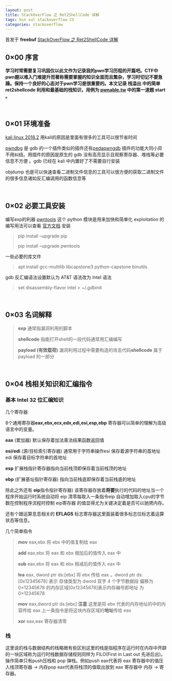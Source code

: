 ```yaml
---
layout: post
title: StackOverFlow 之 Ret2ShellCode 详解
tags: bin vul stackoverflow CS 
categories: stackoverflow
---
```


首发于 **freebuf**  [StackOverFlow 之 Ret2ShellCode 详解](https://www.freebuf.com/vuls/179724.html)

## **0×00 序言** 

**学习时常需要复习巩固仅以此文作为记录我的pwn学习历程的开篇吧。CTF中pwn题以难入门难提升而著称需要掌握的知识全面而且繁杂，学习时切记不要急躁。保持一个良好的心态对于pwn学习是很重要的。本文记录 栈溢出 中的简单 ret2shellcode 利用和最基础的栈知识，用例为 [pwnable.tw](https://pwnable.tw/) 中的第一道题 start 。**

<br/>

## **0×01 环境准备**

[kali linux 2018.2](https://www.kali.org/downloads/) 用kali的原因是里面有很多的工具可以很节省时间

[pwndbg](https://github.com/pwndbg/pwndbg) 是 gdb 的一个插件类似的插件还有[peda](https://github.com/longld/peda)[pwngdb](https://github.com/scwuaptx/Pwngdb) 插件的功能大同小异不用纠结。用插件的原因是原生的 gdb 没有高亮显示且观察寄存器、堆栈等必要信息不方便 。gdb 已经在 kali 中内置好了不需要自行安装

objdump 也是可以快速查看二进制文件信息的工具可以很方便的获取二进制文件的很多信息诸如反汇编调用的函数信息等

<br/>

## **0×02 必要工具安装**

编写exp的利器 [pwntools](https://github.com/Gallopsled/pwntools) 这个 python 模块是用来加快和简单化 exploitation 的编写用法可以查看 [官方文档](https://docs.pwntools.com/en/stable/) 安装

> pip install –upgrade pip
>
> pip install –upgrade pwntools

一些必要的库文件

> apt install gcc-multilib libcapstone3 python-capstone binutils

gdb 反汇编语法设置默认为 AT&T 语法改为 Intel 语法

> set disassembly-flavor intel > ~/.gdbinit

<br/>

## **0×03 名词解释**

> **exp**  通常指漏洞利用的脚本
>
> **shellcode** 指能打开shell的一段代码通常用汇编编写
>
> **payload (有效载荷)** 漏洞利用过程中需要构造的攻击代码**shellcode** 属于 payload 的一部分

<br/>

## **0×04 栈相关知识和汇编指令**

### **基本 Intel 32 位汇编知识**

几个寄存器

8个通用寄存器**eax,ebx,ecx,edx,edi,esi,esp,ebp** 寄存器可以简单的理解为高级语言中的变量。

**eax**  (累加器) 默认保存着加法乘法结果函数返回值

**esi/edi**   (源/目标索引寄存器) 通常用于字符串操作esi 保存着源字符串的首地址edi 保存着目标字符串的首地址

**esp** 扩展栈指针寄存器指向当前栈顶即保存着当前栈顶的地址

**ebp**  (扩展基址指针寄存器) 指向当前栈底即保存着当前栈底的地址

除此之外还有 **eip**指令指针寄存器) 该寄存器存放着**将要**执行的代码的地址当一个程序开始运行时系统自动将 eip 清零每取入一条指令eip 自动增加取入cpu的字节数在控制程序流程时控制 eip寄存器 的值显得尤为关键决定着是否可以驰骋内存。

还有个跟运算息息相关的 **EFLAGS** 标志寄存器这里面装着很多标志位标志着运算状态等信息。

几个简单指令

> **mov** eax,ebx 将 ebx 中的值复制给 eax
>
> **add** eax,ebx  将 eax 和 ebx 相加后的值传入 eax 中
>
> **sub** eax,ebx  将 eax 和 ebx 相减后的值传入 eax 中
>
> **lea** eax, dword ptr ds:[ebx] 将 ebx 传给 eax 。dword ptr ds:[0x12345678] 表示 存储类型为 dword 双字 4 个字节数据段 偏移为 0×12345678 的内存区域[0x12345678]表示内存编号即地址 为 0×12345678
>
> **mov** eax,dword ptr ds:[ebx] **注意** 这里是将 ebx 代表的内存地址的中的内容传给 eax 上一条指令是将这块内存区域的**地址**传给 eax
>
> **xor** eax,eax 寄存器清零

### **栈**

这里说的栈与数据结构的栈略微有些区别这里的栈是指程序在运行时在内存中开辟的一块区域称为运行时栈数据存储规则同样为 FILO(First in Last out 先进后出)。操作简单只有push压栈和 pop 弹栈。例如push eax代表将 eax 寄存器中的值压入栈顶寄存器 -> 内存pop eax代表将栈顶的值取出放到 eax 寄存器中 内存 -> 寄存器。



